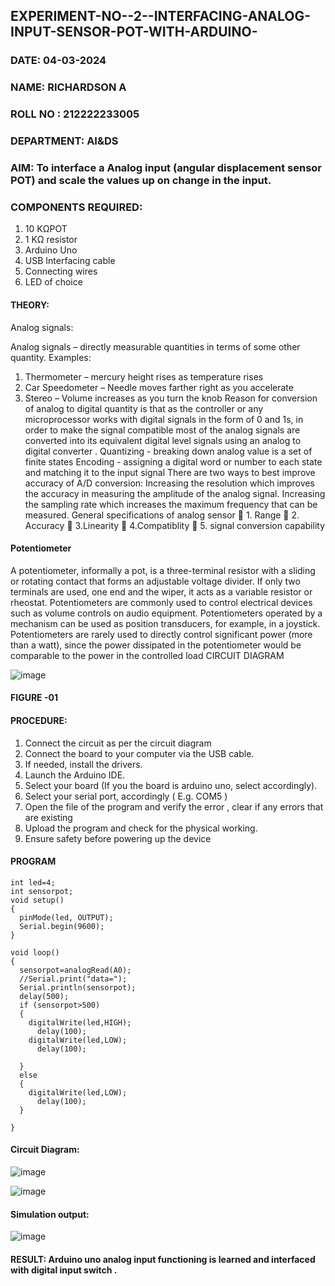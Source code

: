  ## EXPERIMENT-NO--2--INTERFACING-ANALOG-INPUT-SENSOR-POT-WITH-ARDUINO-

###  DATE: 04-03-2024
###  NAME: RICHARDSON A
###  ROLL NO : 212222233005
###  DEPARTMENT: AI&DS

### AIM:  To interface a Analog  input (angular displacement sensor POT) and scale the values up on change in the input.


### COMPONENTS REQUIRED:
1.	10 KΩPOT
2.	1 KΩ resistor 
3.	Arduino Uno 
4.	USB Interfacing cable 
5.	Connecting wires 
6.	LED of choice 



#### THEORY: 

Analog signals:

Analog signals – directly measurable quantities in terms of some other quantity.
Examples:
1. Thermometer – mercury height rises as temperature rises
2. Car Speedometer – Needle moves farther right as you accelerate
3. Stereo – Volume increases as you turn the knob
Reason for conversion of analog to digital quantity is that as the controller or any microprocessor works with digital signals in the form of 0 and 1s, in order to make the signal compatible  most of the analog signals are converted into its equivalent digital level signals using an analog to digital converter .
Quantizing - breaking down analog value is a set of finite states
Encoding - assigning a digital word or number to each state and matching it to the input signal
 There are two ways to best improve accuracy of A/D conversion:
Increasing the resolution which improves the accuracy in measuring the amplitude of the analog signal.
Increasing the sampling rate which increases the maximum frequency that can be measured.
General specifications of analog sensor
	1. Range
	2. Accuracy
	3.Linearity
	4.Compatiblity
	5. signal conversion capability

#### Potentiometer
A potentiometer, informally a pot, is a three-terminal resistor with a sliding or rotating contact that forms an adjustable voltage divider. If only two terminals are used, one end and the wiper, it acts as a variable resistor or rheostat.
Potentiometers are commonly used to control electrical devices such as volume controls on audio equipment. Potentiometers operated by a mechanism can be used as position transducers, for example, in a joystick. Potentiometers are rarely used to directly control significant power (more than a watt), since the power dissipated in the potentiometer would be comparable to the power in the controlled load
CIRCUIT DIAGRAM





![image](https://user-images.githubusercontent.com/36288975/163530788-eec3cdc3-95e8-4d2d-8349-6d0ea4c9439c.png)

#### FIGURE -01


#### PROCEDURE:

1.	Connect the circuit as per the circuit diagram 
2.	Connect the board to your computer via the USB cable.
3.	If needed, install the drivers.
4.	Launch the Arduino IDE.
5.	Select your board (If you the board is arduino uno, select accordingly).
6.	Select your serial port, accordingly ( E.g. COM5 )
7.	Open the file of the program  and verify the error , clear if any errors that are existing 
8.	Upload the program and check for the physical working. 
9.	Ensure safety before powering up the device 



#### PROGRAM
```
int led=4;
int sensorpot;
void setup()
{
  pinMode(led, OUTPUT);
  Serial.begin(9600);
}

void loop()
{
  sensorpot=analogRead(A0);
  //Serial.print("data=");
  Serial.println(sensorpot);
  delay(500);
  if (sensorpot>500)
  {
    digitalWrite(led,HIGH);
      delay(100);
    digitalWrite(led,LOW);
      delay(100);
    
  }
  else 
  {
    digitalWrite(led,LOW);
      delay(100);
  }
    
}
```

#### Circuit Diagram:
![image](https://github.com/Richard01072002/EXPERIMENT-NO--03-INTERFACING-ANALOG-INPUT-SENSOR-POT-WITH-ARDUINO-/assets/141472248/eb212280-3147-425f-9798-da6a650a0fed)


![image](https://github.com/Richard01072002/EXPERIMENT-NO--03-INTERFACING-ANALOG-INPUT-SENSOR-POT-WITH-ARDUINO-/assets/141472248/ed119c83-447c-4bc0-a523-e60813f073fd)



#### Simulation output:






![image](https://github.com/Richard01072002/EXPERIMENT-NO--03-INTERFACING-ANALOG-INPUT-SENSOR-POT-WITH-ARDUINO-/assets/141472248/a797b080-7333-4c2c-b2c1-4344c3eb0aee)


#### RESULT:  Arduino uno analog input functioning is learned and interfaced with digital input switch .
